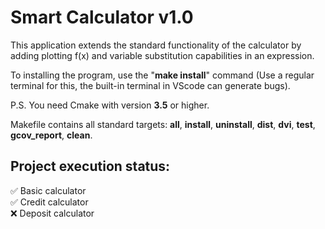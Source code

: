 # Smart Calculator v1.0
This application extends the standard functionality of the calculator by adding plotting f(x) and variable substitution capabilities in an expression.

To installing the program, use the "**make install**" command (Use a regular terminal for this, the built-in terminal in VScode can generate bugs). 

P.S. You need Cmake with version **3.5** or higher.

Makefile contains all standard targets: **all**, **install**, **uninstall**, **dist**, **dvi**, **test**, **gcov_report**, **clean**.
    
## Project execution status:    
✅ Basic calculator    
✅ Credit calculator  
❌ Deposit calculator